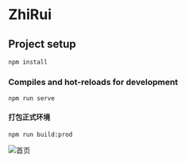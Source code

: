 # ZhiRui

## Project setup
```
npm install
```

### Compiles and hot-reloads for development
```
npm run serve
```

#### 打包正式环境
```
npm run build:prod
```

![首页]('./src/assets/index.png')